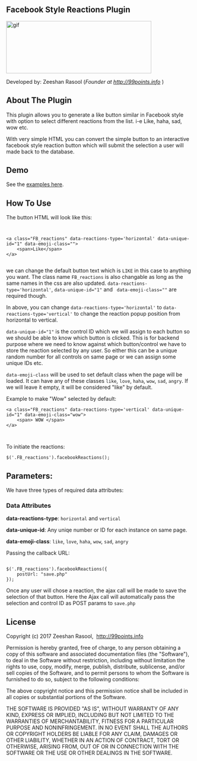 <h2>Facebook Style Reactions Plugin </h2>

<p><img src="http://wallscriptclone.com/gifreactions.gif" width="391" height="141" alt="gif" /></p>

<p>Developed by: Zeeshan Rasool (<em>Founder at <a href="http://99points.info/" target="_blank">http://99points.info</a> </em>)</p>

<h2>About The Plugin</h2>

<p>This plugin allows you to generate a like button similar in Facebook style with option to select different reactions from the list. i-e Like, haha, sad, wow etc.</p>
<p>With very simple HTML you can convert the simple button to an interactive facebook style reaction button which will submit the selection a user will made back to the database. </p>

<h2>Demo</h2>

See the <a href="http://www.99points.info/plugins/Facebook-Style-Reactions-JS/" target="_blank">examples here</a>.

<h2>How To Use</h2>
<p>The button HTML will look like this:</p>

<pre><code>

&lt;a class=&quot;FB_reactions&quot; data-reactions-type='horizontal' data-unique-id=&quot;1&quot; data-emoji-class=&quot;&quot;&gt;
	&lt;span&gt;Like&lt;/span&gt;
&lt;/a&gt;

</code></pre>

<p>
we can change the default button text which is <code>LIKE</code> in this case to anything you want. The class name <code>FB_reactions</code> is also changable as long as the same names in the css are also updated. <code>data-reactions-type='horizontal'</code>, <code>data-unique-id="1"</code> and <code> data-emoji-class=""</code> are required though.</p>

<p>In above, you can change <code>data-reactions-type='horizontal'</code> to <code>data-reactions-type='vertical'</code> to change the reaction popup position from horizontal to vertical. </p>

<p><code>data-unique-id="1"</code> is the control ID which we will assign to each button so we should be able to know which button is clicked. This is for backend purpose where we need to know against which button/control we have to store the reaction selected by any user. So either this can be a unique random number for all controls on same page or we can assign some unique IDs etc. </p>
<p> <code>data-emoji-class</code> will be used to set default class when the page will be loaded. It can have any of these classes <code>like</code>, <code>love</code>, <code>haha</code>, <code>wow</code>, <code>sad</code>, <code>angry</code>. If we will leave it empty, it will be considered &quot;like&quot; by default.</p>

<p>Example to make "Wow" selected by default:</p>
<pre><code>&lt;a class=&quot;FB_reactions&quot; data-reactions-type='vertical' data-unique-id=&quot;1&quot; data-emoji-class=&quot;wow&quot;&gt;   
	&lt;span&gt; WOW &lt;/span&gt;
&lt;/a&gt;

</code></pre>
    
<p>To initiate the reactions: </p>
<pre><code>$('.FB_reactions').facebookReactions();</code></pre>

<h2>Parameters: </h2>
<p>We have three types of required data attributes:</p>
<h3>Data Attributes</h3>
<p><b>data-reactions-type</b>: <code>horizontal</code> and <code>vertical</code></p>
<p><b>data-unique-id</b>: Any uniqe number or ID for each instance on same page.</p>
<p><b>data-emoji-class</b>: <code>like</code>, <code>love</code>, <code>haha</code>, <code>wow</code>, <code>sad</code>, <code>angry</code></p>

<p>Passing the callback URL: </p>
<pre><code>
$('.FB_reactions').facebookReactions({
	postUrl: "save.php"
});
</code></pre>
    
<p>Once any user will chose a reaction, the ajax call will be made to save the selection of that button. Here the Ajax call will automatically pass the selection and control ID as POST params to <code>save.php</code> </p>
<h2>License</h2>
<p>Copyright (c) 2017 Zeeshan Rasool,&nbsp; <a href="http://99points.info/" target="_blank">http://99points.info</a></p>
<p>Permission is hereby granted, free of charge, to any person obtaining a copy of this software and associated documentation files (the &quot;Software&quot;), to deal in the Software without restriction, including without limitation the rights to use, copy, modify, merge, publish, distribute, sublicense, and/or sell copies of the Software, and to permit persons to whom the Software is furnished to do so, subject to the following conditions:</p>
<p>The above copyright notice and this permission notice shall be included in all copies or substantial portions of the Software.</p>
<p>THE SOFTWARE IS PROVIDED &quot;AS IS&quot;, WITHOUT WARRANTY OF ANY KIND, EXPRESS OR IMPLIED, INCLUDING BUT NOT LIMITED TO THE WARRANTIES OF MERCHANTABILITY, FITNESS FOR A PARTICULAR PURPOSE AND NONINFRINGEMENT. IN NO EVENT SHALL THE AUTHORS OR COPYRIGHT HOLDERS BE LIABLE FOR ANY CLAIM, DAMAGES OR OTHER LIABILITY, WHETHER IN AN ACTION OF CONTRACT, TORT OR OTHERWISE, ARISING FROM, OUT OF OR IN CONNECTION WITH THE SOFTWARE OR THE USE OR OTHER DEALINGS IN THE SOFTWARE.</p>
<p>&nbsp;</p>

<br />

